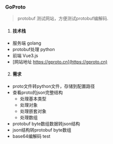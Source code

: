 ### GoProto

> protobuf 测试网站，方便测试protobuf编解码.

1. #### 技术栈
- 服务端 golang
- protobuf处理 python
- 前端 Vue3.js
- [网站地址 https://gproto.cn](https://gproto.cn)

2. #### 需求
- proto文件转python文件，存储到配置路径
- 查看proto的json完整结构
    - 处理基本类型
    - 处理对象
    - 处理嵌套对象
    - 处理数组
- protobuf byte数组数据转json结构
- json结构转protobuf byte数组
- base64编解码
test
